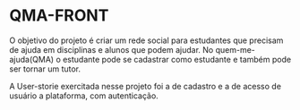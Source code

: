 # QMA-FRONT


O objetivo do projeto é criar um rede social para estudantes que precisam de ajuda em disciplinas e alunos que podem ajudar. No quem-me-ajuda(QMA) o estudante pode se cadastrar como estudante e também pode ser tornar um tutor.

A User-storie exercitada nesse projeto foi a de cadastro e a de acesso de usuário a plataforma, com autenticação.
